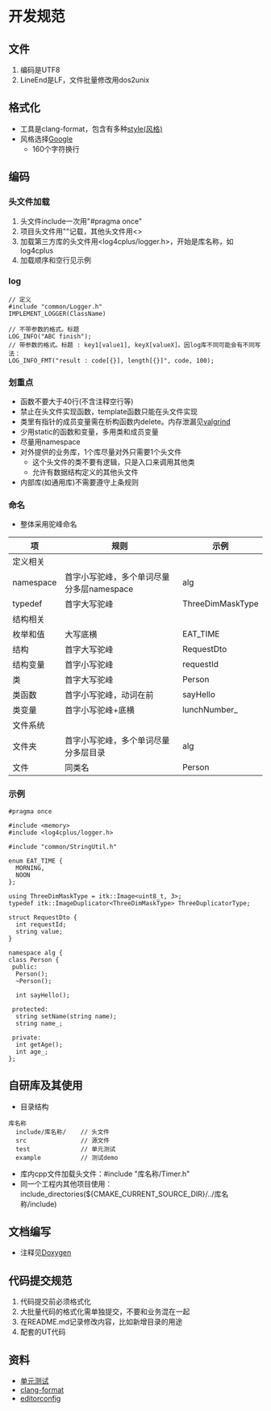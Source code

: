 # 开发规范
## 文件
1. 编码是UTF8
1. LineEnd是LF，文件批量修改用dos2unix

## 格式化
* 工具是clang-format，包含有多种[style(风格)](https://blog.csdn.net/booksyhay/article/details/121115665)
* 风格选择[Google](https://zh-google-styleguide.readthedocs.io/en/latest/google-cpp-styleguide/contents/)
  * 160个字符换行

## 编码
### 头文件加载
1. 头文件include一次用"#pragma once"
1. 项目头文件用""记载，其他头文件用<>
1. 加载第三方库的头文件用<log4cplus/logger.h>，开始是库名称，如log4cplus
1. 加载顺序和空行见示例

### log
```
// 定义
#include "common/Logger.h"
IMPLEMENT_LOGGER(ClassName)

// 不带参数的格式。标题
LOG_INFO("ABC finish");
// 带参数的格式。标题 : key1[value1], keyX[valueX]。因log库不同可能会有不同写法：
LOG_INFO_FMT("result : code[{}], length[{}]", code, 100);
```

### 划重点
* 函数不要大于40行(不含注释空行等)
* 禁止在头文件实现函数，template函数只能在头文件实现
* 类里有指针的成员变量需在析构函数内delete。内存泄漏见[valgrind](../third/valgrind)
* 少用static的函数和变量，多用类和成员变量
* 尽量用namespace
* 对外提供的业务库，1个库尽量对外只需要1个头文件
  * 这个头文件的类不要有逻辑，只是入口来调用其他类
  * 允许有数据结构定义的其他头文件
* 内部库(如通用库)不需要遵守上条规则

### 命名
* 整体采用驼峰命名

| 项 | 规则 | 示例 |
| - | - | - |
| 定义相关 |  |  |
| namespace | 首字小写驼峰，多个单词尽量分多层namespace | alg |
| typedef | 首字大写驼峰 | ThreeDimMaskType |
| 结构相关 |  |  |
| 枚举和值 | 大写底横 | EAT_TIME |
| 结构 | 首字大写驼峰 | RequestDto |
| 结构变量 | 首字小写驼峰 | requestId |
| 类 | 首字大写驼峰 | Person |
| 类函数 | 首字小写驼峰，动词在前 | sayHello |
| 类变量 | 首字小写驼峰+底横 | lunchNumber_ |
| 文件系统 |  |  |
| 文件夹 | 首字小写驼峰，多个单词尽量分多层目录 | alg |
| 文件 | 同类名 | Person |

### 示例
```
#pragma once

#include <memory>
#include <log4cplus/logger.h>

#include "common/StringUtil.h"

enum EAT_TIME {
  MORNING,
  NOON
};

using ThreeDimMaskType = itk::Image<uint8_t, 3>;
typedef itk::ImageDuplicator<ThreeDimMaskType> ThreeDuplicatorType;

struct RequestDto {
  int requestId;
  string value;
}

namespace alg {
class Person {
 public:
  Person();
  ~Person();

  int sayHello();

 protected:
  string setName(string name);
  string name_;

 private:
  int getAge();
  int age_;
};
```

## 自研库及其使用
* 目录结构

```
库名称
  include/库名称/    // 头文件
  src               // 源文件
  test              // 单元测试
  example           // 测试demo
```

* 库内cpp文件加载头文件：#include "库名称/Timer.h"
* 同一个工程内其他项目使用：include_directories(${CMAKE_CURRENT_SOURCE_DIR}/../库名称/include)

## 文档编写
* 注释见[Doxygen](/third/doxygen)

## 代码提交规范
1. 代码提交前必须格式化
1. 大批量代码的格式化需单独提交，不要和业务混在一起
1. 在README.md记录修改内容，比如新增目录的用途
1. 配套的UT代码

## 资料
* [单元测试](../dev/ut)
* [clang-format](../third/clang-format)
* [editorconfig](https://juejin.im/post/5b9cba4c6fb9a05cf67a79a4)
